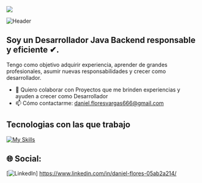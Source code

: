 [![](https://visitcount.itsvg.in/api?id=Daniel-Flores-Web&icon=0&color=0)](https://visitcount.itsvg.in)


![Header](https://github.com/Daniel-Flores-Web/Daniel-Flores-Web/blob/main/assets/profile.png)

## Soy un Desarrollador Java Backend responsable y eficiente ✔.
Tengo como objetivo adquirir experiencia, aprender de grandes profesionales, asumir nuevas responsabilidades y crecer como desarrollador.

<!-- - 🌱 Estoy aprendiendo Spring boot, Junit, Docker-->
- 👯 Quiero colaborar con Proyectos que me brinden experiencias y ayuden a crecer como Desarrollador 
- 📫 Cómo contactarme: daniel.floresvargas666@gmail.com 

## Tecnologias con las que trabajo
[![My Skills](https://skillicons.dev/icons?i=html,css,js,typescript,angular,java,maven,spring,postgres,linux,git,docker)](https://skillicons.dev)


## 🌐 Social:
[![LinkedIn](https://img.shields.io/badge/LinkedIn-%230077B5.svg?logo=linkedin&logoColor=white)] https://www.linkedin.com/in/daniel-flores-05ab2a214/




<!-- Proudly created with GPRM ( https://gprm.itsvg.in ) -->
